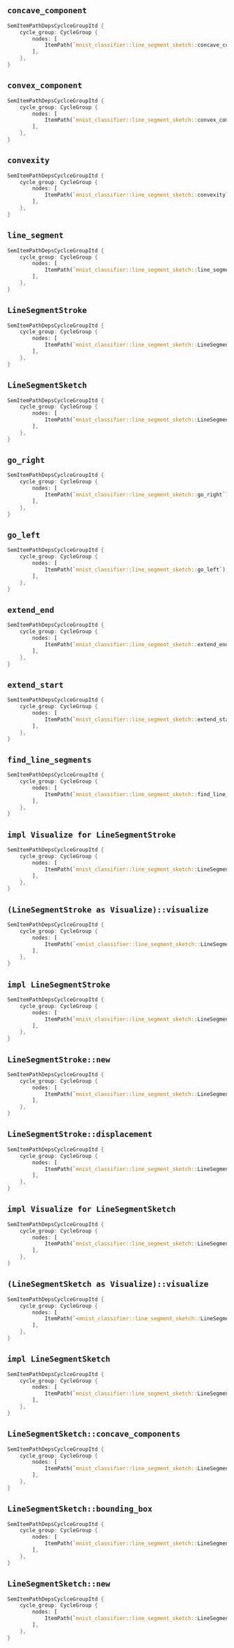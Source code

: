## `concave_component`

```rust
SemItemPathDepsCyclceGroupItd {
    cycle_group: CycleGroup {
        nodes: [
            ItemPath(`mnist_classifier::line_segment_sketch::concave_component`),
        ],
    },
}
```

## `convex_component`

```rust
SemItemPathDepsCyclceGroupItd {
    cycle_group: CycleGroup {
        nodes: [
            ItemPath(`mnist_classifier::line_segment_sketch::convex_component`),
        ],
    },
}
```

## `convexity`

```rust
SemItemPathDepsCyclceGroupItd {
    cycle_group: CycleGroup {
        nodes: [
            ItemPath(`mnist_classifier::line_segment_sketch::convexity`),
        ],
    },
}
```

## `line_segment`

```rust
SemItemPathDepsCyclceGroupItd {
    cycle_group: CycleGroup {
        nodes: [
            ItemPath(`mnist_classifier::line_segment_sketch::line_segment`),
        ],
    },
}
```

## `LineSegmentStroke`

```rust
SemItemPathDepsCyclceGroupItd {
    cycle_group: CycleGroup {
        nodes: [
            ItemPath(`mnist_classifier::line_segment_sketch::LineSegmentStroke`),
        ],
    },
}
```

## `LineSegmentSketch`

```rust
SemItemPathDepsCyclceGroupItd {
    cycle_group: CycleGroup {
        nodes: [
            ItemPath(`mnist_classifier::line_segment_sketch::LineSegmentSketch`),
        ],
    },
}
```

## `go_right`

```rust
SemItemPathDepsCyclceGroupItd {
    cycle_group: CycleGroup {
        nodes: [
            ItemPath(`mnist_classifier::line_segment_sketch::go_right`),
        ],
    },
}
```

## `go_left`

```rust
SemItemPathDepsCyclceGroupItd {
    cycle_group: CycleGroup {
        nodes: [
            ItemPath(`mnist_classifier::line_segment_sketch::go_left`),
        ],
    },
}
```

## `extend_end`

```rust
SemItemPathDepsCyclceGroupItd {
    cycle_group: CycleGroup {
        nodes: [
            ItemPath(`mnist_classifier::line_segment_sketch::extend_end`),
        ],
    },
}
```

## `extend_start`

```rust
SemItemPathDepsCyclceGroupItd {
    cycle_group: CycleGroup {
        nodes: [
            ItemPath(`mnist_classifier::line_segment_sketch::extend_start`),
        ],
    },
}
```

## `find_line_segments`

```rust
SemItemPathDepsCyclceGroupItd {
    cycle_group: CycleGroup {
        nodes: [
            ItemPath(`mnist_classifier::line_segment_sketch::find_line_segments`),
        ],
    },
}
```

## `impl Visualize for LineSegmentStroke`

```rust
SemItemPathDepsCyclceGroupItd {
    cycle_group: CycleGroup {
        nodes: [
            ItemPath(`mnist_classifier::line_segment_sketch::LineSegmentStroke as core::visual::Visualize(0)`),
        ],
    },
}
```

## `(LineSegmentStroke as Visualize)::visualize`

```rust
SemItemPathDepsCyclceGroupItd {
    cycle_group: CycleGroup {
        nodes: [
            ItemPath(`<mnist_classifier::line_segment_sketch::LineSegmentStroke as core::visual::Visualize(0)>::visualize`),
        ],
    },
}
```

## `impl LineSegmentStroke`

```rust
SemItemPathDepsCyclceGroupItd {
    cycle_group: CycleGroup {
        nodes: [
            ItemPath(`mnist_classifier::line_segment_sketch::LineSegmentStroke(0)`),
        ],
    },
}
```

## `LineSegmentStroke::new`

```rust
SemItemPathDepsCyclceGroupItd {
    cycle_group: CycleGroup {
        nodes: [
            ItemPath(`mnist_classifier::line_segment_sketch::LineSegmentStroke(0)::new`),
        ],
    },
}
```

## `LineSegmentStroke::displacement`

```rust
SemItemPathDepsCyclceGroupItd {
    cycle_group: CycleGroup {
        nodes: [
            ItemPath(`mnist_classifier::line_segment_sketch::LineSegmentStroke(0)::displacement`),
        ],
    },
}
```

## `impl Visualize for LineSegmentSketch`

```rust
SemItemPathDepsCyclceGroupItd {
    cycle_group: CycleGroup {
        nodes: [
            ItemPath(`mnist_classifier::line_segment_sketch::LineSegmentSketch as core::visual::Visualize(0)`),
        ],
    },
}
```

## `(LineSegmentSketch as Visualize)::visualize`

```rust
SemItemPathDepsCyclceGroupItd {
    cycle_group: CycleGroup {
        nodes: [
            ItemPath(`<mnist_classifier::line_segment_sketch::LineSegmentSketch as core::visual::Visualize(0)>::visualize`),
        ],
    },
}
```

## `impl LineSegmentSketch`

```rust
SemItemPathDepsCyclceGroupItd {
    cycle_group: CycleGroup {
        nodes: [
            ItemPath(`mnist_classifier::line_segment_sketch::LineSegmentSketch(0)`),
        ],
    },
}
```

## `LineSegmentSketch::concave_components`

```rust
SemItemPathDepsCyclceGroupItd {
    cycle_group: CycleGroup {
        nodes: [
            ItemPath(`mnist_classifier::line_segment_sketch::LineSegmentSketch(0)::concave_components`),
        ],
    },
}
```

## `LineSegmentSketch::bounding_box`

```rust
SemItemPathDepsCyclceGroupItd {
    cycle_group: CycleGroup {
        nodes: [
            ItemPath(`mnist_classifier::line_segment_sketch::LineSegmentSketch(0)::bounding_box`),
        ],
    },
}
```

## `LineSegmentSketch::new`

```rust
SemItemPathDepsCyclceGroupItd {
    cycle_group: CycleGroup {
        nodes: [
            ItemPath(`mnist_classifier::line_segment_sketch::LineSegmentSketch(0)::new`),
        ],
    },
}
```
